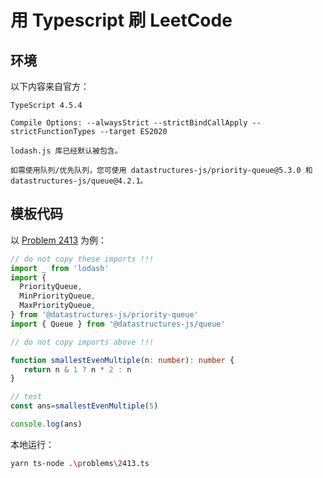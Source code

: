 # 用 Typescript 刷 LeetCode

## 环境
以下内容来自官方：
```
TypeScript 4.5.4

Compile Options: --alwaysStrict --strictBindCallApply --strictFunctionTypes --target ES2020

lodash.js 库已经默认被包含。

如需使用队列/优先队列，您可使用 datastructures-js/priority-queue@5.3.0 和 datastructures-js/queue@4.2.1。
```
## 模板代码
以 [Problem 2413](https://leetcode.cn/problems/smallest-even-multiple/) 为例：
```ts
// do not copy these imports !!!
import _ from 'lodash'
import {
  PriorityQueue,
  MinPriorityQueue,
  MaxPriorityQueue,
} from '@datastructures-js/priority-queue'
import { Queue } from '@datastructures-js/queue'

// do not copy imports above !!!

function smallestEvenMultiple(n: number): number {
   return n & 1 ? n * 2 : n
}

// test
const ans=smallestEvenMultiple(5)

console.log(ans)
```
本地运行：
```bash
yarn ts-node .\problems\2413.ts
```